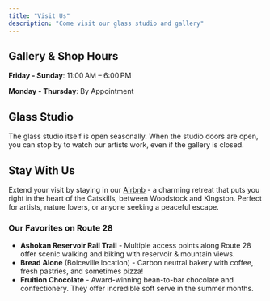 ```yaml
---
title: "Visit Us"
description: "Come visit our glass studio and gallery"
---
```


## Gallery & Shop Hours

**Friday - Sunday**: 11:00 AM – 6:00 PM

**Monday - Thursday**: By Appointment

## Glass Studio

The glass studio itself is open seasonally. When the studio doors are open, you can stop by to watch our artists work, even if the gallery is closed.

## Stay With Us

Extend your visit by staying in our [Airbnb](https://www.airbnb.com/rooms/550023064847848509?) - a charming retreat that puts you right in the heart of the Catskills, between Woodstock and Kingston. Perfect for artists, nature lovers, or anyone seeking a peaceful escape.

### Our Favorites on Route 28

- **Ashokan Reservoir Rail Trail** - Multiple access points along Route 28 offer scenic walking and biking with reservoir & mountain views.
- **Bread Alone** (Boiceville location) - Carbon neutral bakery with coffee, fresh pastries, and sometimes pizza!
- **Fruition Chocolate** - Award-winning bean-to-bar chocolate and confectionery. They offer incredible soft serve in the summer months.

